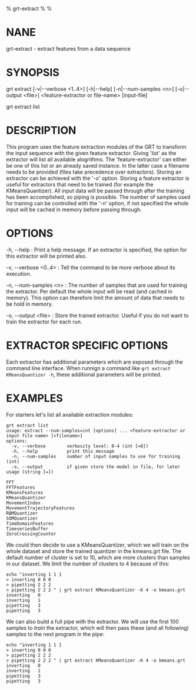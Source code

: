 % grt-extract
% 
% 

# NANE

 grt-extract - extract features from a data sequence

# SYNOPSIS
 grt extract [-v|--verbose \<1..4\>] [-h|--help] [-n|--num-samples \<n\>]
             [-o|--output \<file\>]
              \<feature-extractor or file-name\> [input-file]

 grt extract list

# DESCRIPTION
 This program uses the feature extraction modules of the GRT to transform the input sequence with the given feature extractor. Giving 'list' as the extractor will list all available alogrithms. The 'feature-extractor' can either be one of this list or an already saved instance. In the latter case a filename needs to be provided (files take precedence over extractors). Storing an extractor can be achieved with the '-o' option. Storing a feature extractor is useful for extractors that need to be trained (for example the KMeansQuantizer). All input data will be passed through after the training has been accomplished, so piping is possible. The number of samples used for training can be controlled with the '-n' option, if not specified the whole input will be cached in memory before passing through.

# OPTIONS
-h, --help
:   Print a help message. If an extractor is specified, the option for this extractor will be printed also.
 
-v, --verbose \<0..4\>
:   Tell the command to be more verbose about its execution.

-n, --num-samples \<n\>
:   The number of samples that are used for training the extractor. Per default the whole input will be read (and cached in memory). This option can therefore limit the amount of data that needs to be hold in memory.

-o, --output \<file\>
:   Store the trained extractor. Useful if you do not want to train the extractor for each run.

# EXTRACTOR SPECIFIC OPTIONS

 Each extractor has additional parameters which are exposed through the command line interface. When runnign a command like `grt extract KMeansQuantizer -h`, these additional parameters will be printed.

# EXAMPLES

 For starters let's list all available extraction modules:
    
    grt extract list
    usage: extract --num-samples=int [options] ... <feature-extractor or input file name> [<filename>] 
    options:
      -v, --verbose        verbosity level: 0-4 (int [=0])
      -h, --help           print this message
      -n, --num-samples    number of input samples to use for training (int)
      -o, --output         if given store the model in file, for later usage (string [=])
    
    FFT
    FFTFeatures
    KMeansFeatures
    KMeansQuantizer
    MovementIndex
    MovementTrajectoryFeatures
    RBMQuantizer
    SOMQuantizer
    TimeDomainFeatures
    TimeseriesBuffer
    ZeroCrossingCounter

 We could then decide to use a KMeansQuantizer, which we will train on the whole dataset and store the trained quantizer in the kmeans.grt file. The default number of cluster is set to 10, which are more clusters than samples in our dataset. We limit the number of clusters to 4 because of this:

    echo "inverting 1 1 1
    > inverting 0 0 0
    > pipetting 2 2 2
    > pipetting 2 2 2 " | grt extract KMeansQuantizer -K 4 -o kmeans.grt
    inverting	0
    inverting	1
    pipetting	3
    pipetting	3

 We can also build a full pipe with the extractor. We will use the first 100 samples to *train* the extractor, which will then pass these (and all following) samples to the next program in the pipe:

    echo "inverting 1 1 1
    > inverting 0 0 0
    > pipetting 2 2 2
    > pipetting 2 2 2 " | grt extract KMeansQuantizer -K 4 -o kmeans.grt
    inverting	0
    inverting	1
    pipetting	3
    pipetting	3


